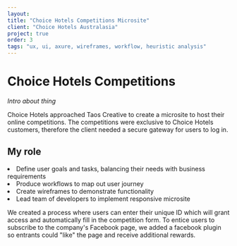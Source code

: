 ```yaml
---
layout:
title: "Choice Hotels Competitions Microsite"
client: "Choice Hotels Australasia"
project: true
order: 3
tags: "ux, ui, axure, wireframes, workflow, heuristic analysis"
---
```


# Choice Hotels Competitions

*Intro about thing*

Choice Hotels approached Taos Creative to create a microsite to host their online competitions. The competitions were exclusive to Choice Hotels customers, therefore the client needed a secure gateway for users to log in. 

## My role

<li>Define user goals and tasks, balancing their needs with business requirements</li>
<li>Produce workflows to map out user journey</li>
<li>Create wireframes to demonstrate functionality</li>
<li>Lead team of developers to implement responsive microsite</li>

We created a process where users can enter their unique ID which will grant access and automatically fill in the competition form. To entice users to subscribe to the company's Facebook page, we added a facebook plugin so entrants could "like" the page and receive additional rewards.

